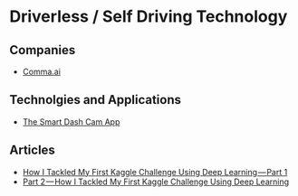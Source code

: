 # Driverless / Self Driving Technology #
## Companies ## 
 - [Comma.ai](http://comma.ai/)

## Technolgies and Applications ##
 - [The Smart Dash Cam App](http://gokamcar.com/)

## Articles ## 
 - [How I Tackled My First Kaggle Challenge Using Deep Learning — Part 1](https://medium.com/towards-data-science/how-i-tackled-my-first-kaggle-challenge-using-deep-learning-part-1-b0da29e1351b)
 - [Part 2 — How I Tackled My First Kaggle Challenge Using Deep Learning](https://medium.com/towards-data-science/how-i-tackled-my-first-kaggle-challenge-using-deep-learning-part-2-1dfeb413c54d)
 
 
